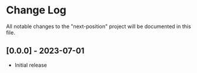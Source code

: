 # Change Log

All notable changes to the "next-position" project will be documented in this file.

## [0.0.0] - 2023-07-01

- Initial release
